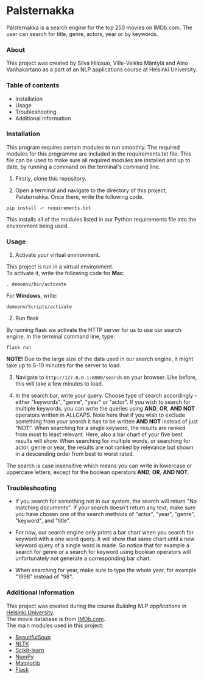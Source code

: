 # Palsternakka

Palsternakka is a search engine for the top 250 movies on IMDb.com. The user can search for title, genre, actors, year or by keywords.

### About

This project was created by Silva Hilosuo, Ville-Veikko Mäntylä and Aino Vanhakartano as a part of an NLP applications course at Helsinki University.

### Table of contents

 + Installation
 + Usage
 + Troubleshooting
 + Additional Information


### Installation

This program requires certain modules to run smoothly. The required modules for this programme are included in the requirements.txt file.
This file can be used to make sure all required modules are installed and up to date, by running a command on the terminal's command line.

1. Firstly, clone this repository.

2. Open a terminal and navigate to the directory of this project, Palsternakka. Once there, write the following code.

```
pip install -r requirements.txt
```
This installs all of the modules listed in our Python requirements file into the environment being used.
   
### Usage

1.  Activate your virtual environment.

This project is run in a virtual environment. \
To activate it, write the following code for **Mac**:

```
. demoenv/bin/activate
```

For **Windows**, write:

```
demoenv/Scripts/activate
```

2. Run flask

By running flask we activate the HTTP server for us to use our search engine.
In the terminal command line, type:

```
flask run
```

**NOTE!** Due to the large size of the data used in our search engine, it might take up to 5-10 minutes for the server to load.

3. Navigate to `http://127.0.0.1:8000/search` on your browser. Like before, this will take a few minutes to load.

4. In the search bar, write your query. Choose type of search accordingly - either "keywords", "genre", "year" or "actor". If you wish to search for multiple keywords,
you can write the queries using **AND**, **OR**, **AND NOT** operators written in ALLCAPS. Note here that if you wish to exclude something from your search it has to be written **AND NOT** instead of just "NOT".
When searching for a single keyword, the results are ranked from most to least relevant. Here, also a bar chart of your five best results will show. When searching for multiple words, or searching for
actor, genre or year, the results are not ranked by relevance but shown in a descending order from best to worst rated.

The search is case insensitive which means you can write in lowercase or uppercase letters, except for the boolean operators **AND**, **OR**, **AND NOT**.

### Troubleshooting

- If you search for something not in our system, the search will return "No matching documents". If your search doesn't return any text, make sure you have chosen one of the search methods
of "actor", "year", "genre", "keyword", and "title".

- For now, our search engine only prints a bar chart when you search for keyword with a one word query. It will show that same chart until a new keyword query of a single word is made. So notice that
for example a search for genre or a search for keyword using boolean operators will unfortunately not generate a corresponding bar chart.

- When searching for year, make sure to type the whole year, for example "1998" instead of "98".

    

### Additional Information

This project was created during the course *Building NLP applications* in [Helsinki University](https://www.helsinki.fi/fi).\
The movie database is from [IMDb.com](https://www.imdb.com). \
The main modules used in this project:
+ [BeautifulSoup](https://www.crummy.com/software/BeautifulSoup/bs4/doc/)
+ [NLTK](https://www.nltk.org)
+ [Scikit-learn](https://scikit-learn.org/stable/)
+ [NumPy](https://numpy.org)
+ [Matplotlib](https://matplotlib.org)
+ [Flask](https://flask.palletsprojects.com/en/2.2.x/)

    


